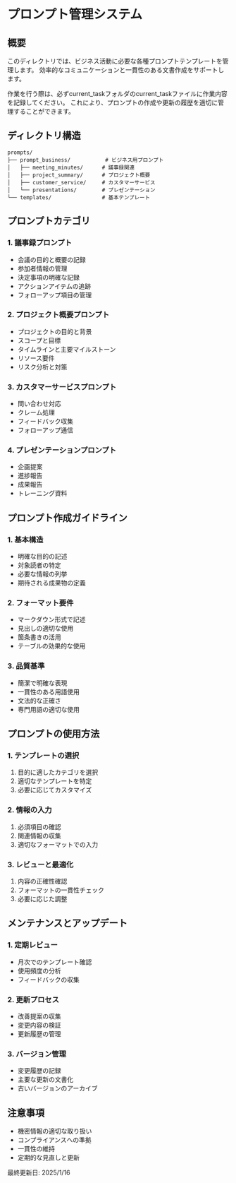 # プロンプト管理システム

## 概要
このディレクトリでは、ビジネス活動に必要な各種プロンプトテンプレートを管理します。
効率的なコミュニケーションと一貫性のある文書作成をサポートします。

作業を行う際は、必ずcurrent_taskフォルダのcurrent_taskファイルに作業内容を記録してください。
これにより、プロンプトの作成や更新の履歴を適切に管理することができます。

## ディレクトリ構造
```
prompts/
├── prompt_business/           # ビジネス用プロンプト
│   ├── meeting_minutes/      # 議事録関連
│   ├── project_summary/      # プロジェクト概要
│   ├── customer_service/     # カスタマーサービス
│   └── presentations/        # プレゼンテーション
└── templates/                # 基本テンプレート
```

## プロンプトカテゴリ

### 1. 議事録プロンプト
- 会議の目的と概要の記録
- 参加者情報の管理
- 決定事項の明確な記録
- アクションアイテムの追跡
- フォローアップ項目の管理

### 2. プロジェクト概要プロンプト
- プロジェクトの目的と背景
- スコープと目標
- タイムラインと主要マイルストーン
- リソース要件
- リスク分析と対策

### 3. カスタマーサービスプロンプト
- 問い合わせ対応
- クレーム処理
- フィードバック収集
- フォローアップ通信

### 4. プレゼンテーションプロンプト
- 企画提案
- 進捗報告
- 成果報告
- トレーニング資料

## プロンプト作成ガイドライン

### 1. 基本構造
- 明確な目的の記述
- 対象読者の特定
- 必要な情報の列挙
- 期待される成果物の定義

### 2. フォーマット要件
- マークダウン形式で記述
- 見出しの適切な使用
- 箇条書きの活用
- テーブルの効果的な使用

### 3. 品質基準
- 簡潔で明確な表現
- 一貫性のある用語使用
- 文法的な正確さ
- 専門用語の適切な使用

## プロンプトの使用方法

### 1. テンプレートの選択
1. 目的に適したカテゴリを選択
2. 適切なテンプレートを特定
3. 必要に応じてカスタマイズ

### 2. 情報の入力
1. 必須項目の確認
2. 関連情報の収集
3. 適切なフォーマットでの入力

### 3. レビューと最適化
1. 内容の正確性確認
2. フォーマットの一貫性チェック
3. 必要に応じた調整

## メンテナンスとアップデート

### 1. 定期レビュー
- 月次でのテンプレート確認
- 使用頻度の分析
- フィードバックの収集

### 2. 更新プロセス
- 改善提案の収集
- 変更内容の検証
- 更新履歴の管理

### 3. バージョン管理
- 変更履歴の記録
- 主要な更新の文書化
- 古いバージョンのアーカイブ

## 注意事項
- 機密情報の適切な取り扱い
- コンプライアンスへの準拠
- 一貫性の維持
- 定期的な見直しと更新

最終更新日: 2025/1/16
